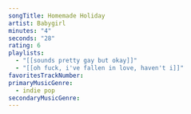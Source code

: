 ```yaml
---
songTitle: Homemade Holiday
artist: Babygirl
minutes: "4"
seconds: "28"
rating: 6
playlists:
  - "[[sounds pretty gay but okay]]"
  - "[[oh fuck, i've fallen in love, haven't i]]"
favoritesTrackNumber:
primaryMusicGenre:
  - indie pop
secondaryMusicGenre:
---
```

